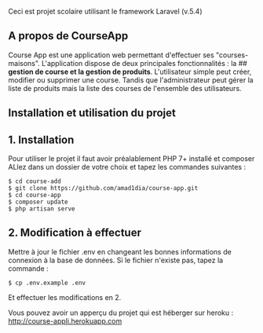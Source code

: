 Ceci est projet scolaire utilisant le framework Laravel (v.5.4)
## A propos de CourseApp

Course App est une application web permettant d'effectuer ses "courses-maisons". 
L'application dispose de deux principales fonctionnalités : la ## <b>gestion de course et la gestion de produits</b>. 
L'utilisateur simple peut créer, modifier ou supprimer une course. Tandis que l'administrateur peut gérer la liste de produits mais la liste des courses de l'ensemble des utilisateurs.

## Installation et  utilisation du projet
## 1. Installation
Pour utiliser le projet il faut avoir préalablement PHP 7+ installé et composer
ALlez dans un dossier de votre choix et tapez les commandes suivantes :
```
$ cd course-add
$ git clone https://github.com/amad1dia/course-app.git
$ cd course-app
$ composer update
$ php artisan serve
```
## 2. Modification à effectuer
Mettre à jour le fichier .env en changeant les bonnes informations de connexion à la base de données.
Si le fichier n'existe pas, tapez la commande :
```
$ cp .env.example .env
```
Et effectuer les modifications en 2.

Vous pouvez avoir un apperçu du projet qui est héberger sur heroku : 
http://course-appli.herokuapp.com


